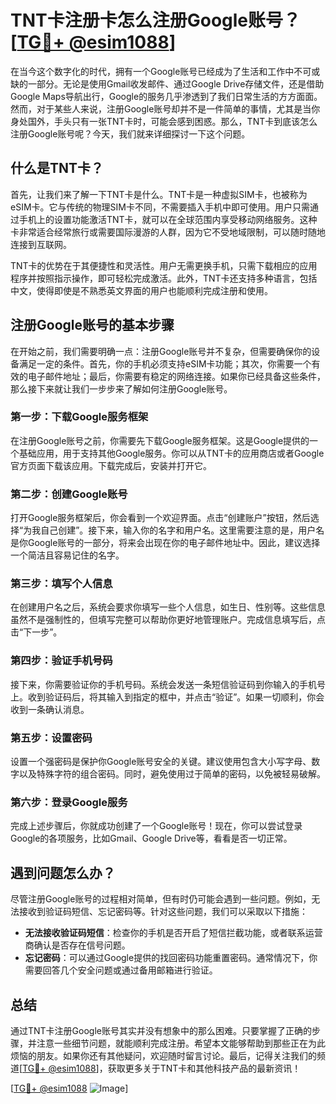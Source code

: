 # TNT卡注册卡怎么注册Google账号？[[TG💪+ @esim1088](https://t.me/s/esim1088)]

在当今这个数字化的时代，拥有一个Google账号已经成为了生活和工作中不可或缺的一部分。无论是使用Gmail收发邮件、通过Google Drive存储文件，还是借助Google Maps导航出行，Google的服务几乎渗透到了我们日常生活的方方面面。然而，对于某些人来说，注册Google账号却并不是一件简单的事情，尤其是当你身处国外，手头只有一张TNT卡时，可能会感到困惑。那么，TNT卡到底该怎么注册Google账号呢？今天，我们就来详细探讨一下这个问题。

## 什么是TNT卡？

首先，让我们来了解一下TNT卡是什么。TNT卡是一种虚拟SIM卡，也被称为eSIM卡。它与传统的物理SIM卡不同，不需要插入手机中即可使用。用户只需通过手机上的设置功能激活TNT卡，就可以在全球范围内享受移动网络服务。这种卡非常适合经常旅行或需要国际漫游的人群，因为它不受地域限制，可以随时随地连接到互联网。

TNT卡的优势在于其便捷性和灵活性。用户无需更换手机，只需下载相应的应用程序并按照指示操作，即可轻松完成激活。此外，TNT卡还支持多种语言，包括中文，使得即使是不熟悉英文界面的用户也能顺利完成注册和使用。

## 注册Google账号的基本步骤

在开始之前，我们需要明确一点：注册Google账号并不复杂，但需要确保你的设备满足一定的条件。首先，你的手机必须支持eSIM卡功能；其次，你需要一个有效的电子邮件地址；最后，你需要有稳定的网络连接。如果你已经具备这些条件，那么接下来就让我们一步步来了解如何注册Google账号。

### 第一步：下载Google服务框架

在注册Google账号之前，你需要先下载Google服务框架。这是Google提供的一个基础应用，用于支持其他Google服务。你可以从TNT卡的应用商店或者Google官方页面下载该应用。下载完成后，安装并打开它。

### 第二步：创建Google账号

打开Google服务框架后，你会看到一个欢迎界面。点击“创建账户”按钮，然后选择“为我自己创建”。接下来，输入你的名字和用户名。这里需要注意的是，用户名是你Google账号的一部分，将来会出现在你的电子邮件地址中。因此，建议选择一个简洁且容易记住的名字。

### 第三步：填写个人信息

在创建用户名之后，系统会要求你填写一些个人信息，如生日、性别等。这些信息虽然不是强制性的，但填写完整可以帮助你更好地管理账户。完成信息填写后，点击“下一步”。

### 第四步：验证手机号码

接下来，你需要验证你的手机号码。系统会发送一条短信验证码到你输入的手机号上。收到验证码后，将其输入到指定的框中，并点击“验证”。如果一切顺利，你会收到一条确认消息。

### 第五步：设置密码

设置一个强密码是保护你Google账号安全的关键。建议使用包含大小写字母、数字以及特殊字符的组合密码。同时，避免使用过于简单的密码，以免被轻易破解。

### 第六步：登录Google服务

完成上述步骤后，你就成功创建了一个Google账号！现在，你可以尝试登录Google的各项服务，比如Gmail、Google Drive等，看看是否一切正常。

## 遇到问题怎么办？

尽管注册Google账号的过程相对简单，但有时仍可能会遇到一些问题。例如，无法接收到验证码短信、忘记密码等。针对这些问题，我们可以采取以下措施：

- **无法接收验证码短信**：检查你的手机是否开启了短信拦截功能，或者联系运营商确认是否存在信号问题。
- **忘记密码**：可以通过Google提供的找回密码功能重置密码。通常情况下，你需要回答几个安全问题或通过备用邮箱进行验证。

## 总结

通过TNT卡注册Google账号其实并没有想象中的那么困难。只要掌握了正确的步骤，并注意一些细节问题，就能顺利完成注册。希望本文能够帮助到那些正在为此烦恼的朋友。如果你还有其他疑问，欢迎随时留言讨论。最后，记得关注我们的频道[[TG💪+ @esim1088](https://t.me/s/esim1088)]，获取更多关于TNT卡和其他科技产品的最新资讯！

[[TG💪+ @esim1088](https://t.me/s/esim1088) ![Image](https://i.postimg.cc/4NQfJmqS/Snipaste-2025-05-13-00-14-12.png)]